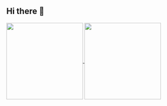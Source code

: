 ## Hi there 👋

<a href="https://github.com/Edu-PCarlos/github-readme-stats">
  <img height=200 align="center" src="https://github-readme-stats.vercel.app/api?username=Edu-PCarlos&show_icons=true&theme=radical&locale=pt-br" />
</a>
<a href="https://github.com/Edu-PCarlos/convoychat">
  <img height=200 align="center" src="https://github-readme-stats.vercel.app/api/top-langs?username=Edu-PCarlos&layout=compact&langs_count=8&card_width=320&theme=radical&locale=pt-br" />
</a>
